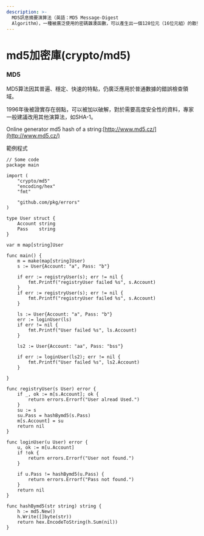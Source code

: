 ```yaml
---
description: >-
  MD5訊息摘要演算法（英語：MD5 Message-Digest
  Algorithm），一種被廣泛使用的密碼雜湊函數，可以產生出一個128位元（16位元組）的散列值（hash value），用於確保信息傳輸完整一致。
---
```


# md5加密庫(crypto/md5)

### MD5

MD5算法因其普遍、穩定、快速的特點，仍廣泛應用於普通數據的錯誤檢查領域。

1996年後被證實存在弱點，可以被加以破解，對於需要高度安全性的資料，專家一般建議改用其他演算法，如SHA-1。

Online generator md5 hash of a string:[http://www.md5.cz/](http://www.md5.cz/)

範例程式

```
// Some code
package main

import (
	"crypto/md5"
	"encoding/hex"
	"fmt"

	"github.com/pkg/errors"
)

type User struct {
	Account string
	Pass    string
}

var m map[string]User

func main() {
	m = make(map[string]User)
	s := User{Account: "a", Pass: "b"}

	if err := registryUser(s); err != nil {
		fmt.Printf("registryUser failed %s", s.Account)
	}
	if err := registryUser(s); err != nil {
		fmt.Printf("registryUser failed %s", s.Account)
	}

	ls := User{Account: "a", Pass: "b"}
	err := loginUser(ls)
	if err != nil {
		fmt.Printf("User failed %s", ls.Account)
	}

	ls2 := User{Account: "aa", Pass: "bss"}

	if err := loginUser(ls2); err != nil {
		fmt.Printf("User failed %s", ls2.Account)
	}

}

func registryUser(s User) error {
	if _, ok := m[s.Account]; ok {
		return errors.Errorf("User alread Used.")
	}
	su := s
	su.Pass = hashBymd5(s.Pass)
	m[s.Account] = su
	return nil
}

func loginUser(u User) error {
	u, ok := m[u.Account]
	if !ok {
		return errors.Errorf("User not found.")
	}

	if u.Pass != hashBymd5(u.Pass) {
		return errors.Errorf("Pass not found.")
	}
	return nil
}

func hashBymd5(str string) string {
	h := md5.New()
	h.Write([]byte(str))
	return hex.EncodeToString(h.Sum(nil))
}

```

